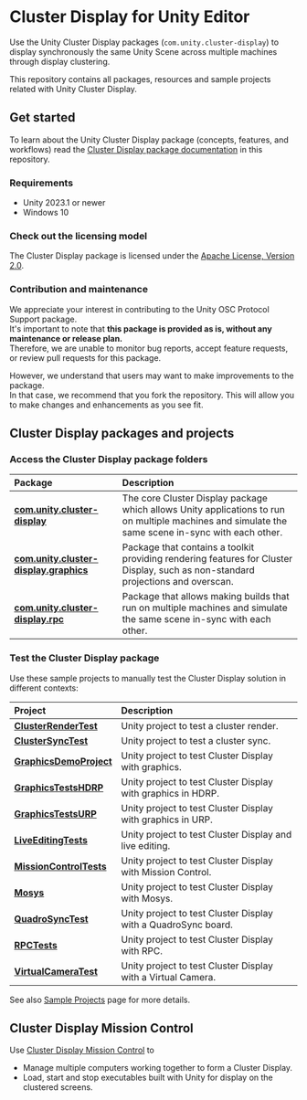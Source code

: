 # Cluster Display for Unity Editor

Use the Unity Cluster Display packages (`com.unity.cluster-display`) to display synchronously the same Unity Scene across multiple machines through display clustering.

This repository contains all packages, resources and sample projects related with Unity Cluster Display.

## Get started

To learn about the Unity Cluster Display package (concepts, features, and workflows) read the [Cluster Display package documentation](source/com.unity.cluster-display/Documentation~/index.md) in this repository.  

### Requirements

* Unity 2023.1 or newer
* Windows 10

### Check out the licensing model

The Cluster Display package is licensed under the [Apache License, Version 2.0](LICENSE.md).

### Contribution and maintenance

We appreciate your interest in contributing to the Unity OSC Protocol Support package.  
It's important to note that **this package is provided as is, without any maintenance or release plan.**  
Therefore, we are unable to monitor bug reports, accept feature requests, or review pull requests for this package.

However, we understand that users may want to make improvements to the package.  
In that case, we recommend that you fork the repository. This will allow you to make changes and enhancements as you see fit.

## Cluster Display packages and projects

### Access the Cluster Display package folders

| Package | Description |
|:---|:---|
| **[com.unity.cluster-display](source/com.unity.cluster-display)** | The core Cluster Display package which allows Unity applications to run on multiple machines and simulate the same scene in-sync with each other. |
| **[com.unity.cluster-display.graphics](source/com.unity.cluster-display.graphics)** | Package that contains a toolkit providing rendering features for Cluster Display, such as non-standard projections and overscan. |
| **[com.unity.cluster-display.rpc](source/com.unity.cluster-display.rpc)** | Package that allows making builds that run on multiple machines and simulate the same scene in-sync with each other. |

### Test the Cluster Display package

Use these sample projects to manually test the Cluster Display solution in different contexts:

| Project | Description |
|:---|:---|
| **[ClusterRenderTest](TestProjects/ClusterRenderTest)** | Unity project to test a cluster render. |
| **[ClusterSyncTest](TestProjects/ClusterSyncTests)** | Unity project to test a cluster sync. |
| **[GraphicsDemoProject](TestProjects/GraphicsDemoProject)** | Unity project to test Cluster Display with graphics. |
| **[GraphicsTestsHDRP](TestProjects/GraphicsTestsHDRP)** | Unity project to test Cluster Display with graphics in HDRP. |
| **[GraphicsTestsURP](TestProjects/GraphicsTestsURP)** | Unity project to test Cluster Display with graphics in URP. |
| **[LiveEditingTests](TestProjects/LiveEditingTests)** | Unity project to test Cluster Display and live editing. |
| **[MissionControlTests](TestProjects/MissionControlTests)** | Unity project to test Cluster Display with Mission Control. |
| **[Mosys](TestProjects/Mosys)** | Unity project to test Cluster Display with Mosys. |
| **[QuadroSyncTest](TestProjects/QuadroSyncTest)** | Unity project to test Cluster Display with a QuadroSync board. |
| **[RPCTests](TestProjects/RPCTests)** | Unity project to test Cluster Display with RPC. |
| **[VirtualCameraTest](TestProjects/VirtualCameraTest)** | Unity project to test Cluster Display with a Virtual Camera. |

See also [Sample Projects](source/com.unity.cluster-display/Documentation~/sample-projects.md) page for more details.

## Cluster Display Mission Control

Use [Cluster Display Mission Control](MissionControl-v2) to
* Manage multiple computers working together to form a Cluster Display.
* Load, start and stop executables built with Unity for display on the clustered screens.
